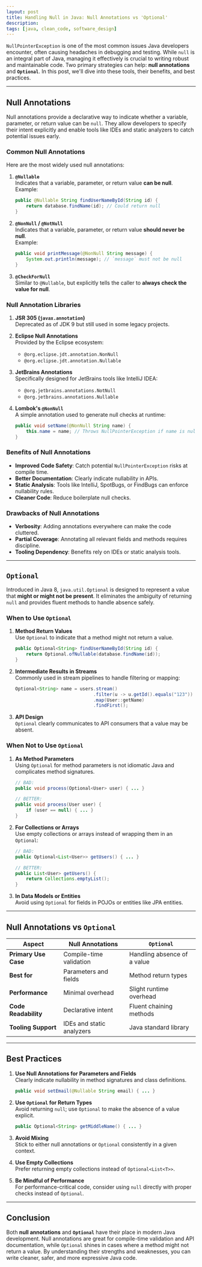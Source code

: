 ```yaml
---
layout: post
title: Handling Null in Java: Null Annotations vs 'Optional'
description: 
tags: [java, clean_code, software_design]
---
```


`NullPointerException` is one of the most common issues Java developers encounter, often causing headaches in debugging and testing. While `null` is an integral part of Java, managing it effectively is crucial to writing robust and maintainable code. Two primary strategies can help: **null annotations** and **`Optional`**. In this post, we'll dive into these tools, their benefits, and best practices.

---

## **Null Annotations**

Null annotations provide a declarative way to indicate whether a variable, parameter, or return value can be `null`. They allow developers to specify their intent explicitly and enable tools like IDEs and static analyzers to catch potential issues early.

### **Common Null Annotations**

Here are the most widely used null annotations:

1. **`@Nullable`**  
   Indicates that a variable, parameter, or return value **can be null**.  
   Example:
   ```java
   public @Nullable String findUserNameById(String id) {
       return database.findName(id); // Could return null
   }
   ```

2. **`@NonNull` / `@NotNull`**  
   Indicates that a variable, parameter, or return value **should never be null**.  
   Example:
   ```java
   public void printMessage(@NonNull String message) {
       System.out.println(message); // `message` must not be null
   }
   ```

3. **`@CheckForNull`**  
   Similar to `@Nullable`, but explicitly tells the caller to **always check the value for null**.  

### **Null Annotation Libraries**

1. **JSR 305 (`javax.annotation`)**  
   Deprecated as of JDK 9 but still used in some legacy projects.

2. **Eclipse Null Annotations**  
   Provided by the Eclipse ecosystem:
   - `@org.eclipse.jdt.annotation.NonNull`
   - `@org.eclipse.jdt.annotation.Nullable`

3. **JetBrains Annotations**  
   Specifically designed for JetBrains tools like IntelliJ IDEA:
   - `@org.jetbrains.annotations.NotNull`
   - `@org.jetbrains.annotations.Nullable`

4. **Lombok's `@NonNull`**  
   A simple annotation used to generate null checks at runtime:
   ```java
   public void setName(@NonNull String name) {
       this.name = name; // Throws NullPointerException if name is null
   }
   ```

### **Benefits of Null Annotations**
- **Improved Code Safety**: Catch potential `NullPointerException` risks at compile time.
- **Better Documentation**: Clearly indicate nullability in APIs.
- **Static Analysis**: Tools like IntelliJ, SpotBugs, or FindBugs can enforce nullability rules.
- **Cleaner Code**: Reduce boilerplate null checks.

### **Drawbacks of Null Annotations**
- **Verbosity**: Adding annotations everywhere can make the code cluttered.
- **Partial Coverage**: Annotating all relevant fields and methods requires discipline.
- **Tooling Dependency**: Benefits rely on IDEs or static analysis tools.

---

## **`Optional`**

Introduced in Java 8, `java.util.Optional` is designed to represent a value that **might or might not be present**. It eliminates the ambiguity of returning `null` and provides fluent methods to handle absence safely.

### **When to Use `Optional`**

1. **Method Return Values**  
   Use `Optional` to indicate that a method might not return a value.  
   ```java
   public Optional<String> findUserNameById(String id) {
       return Optional.ofNullable(database.findName(id));
   }
   ```

2. **Intermediate Results in Streams**  
   Commonly used in stream pipelines to handle filtering or mapping:  
   ```java
   Optional<String> name = users.stream()
                                .filter(u -> u.getId().equals("123"))
                                .map(User::getName)
                                .findFirst();
   ```

3. **API Design**  
   `Optional` clearly communicates to API consumers that a value may be absent.

### **When Not to Use `Optional`**

1. **As Method Parameters**  
   Using `Optional` for method parameters is not idiomatic Java and complicates method signatures.  
   ```java
   // BAD:
   public void process(Optional<User> user) { ... }

   // BETTER:
   public void process(User user) {
       if (user == null) { ... }
   }
   ```

2. **For Collections or Arrays**  
   Use empty collections or arrays instead of wrapping them in an `Optional`:  
   ```java
   // BAD:
   public Optional<List<User>> getUsers() { ... }

   // BETTER:
   public List<User> getUsers() {
       return Collections.emptyList();
   }
   ```

3. **In Data Models or Entities**  
   Avoid using `Optional` for fields in POJOs or entities like JPA entities.

---

## **Null Annotations vs `Optional`**

| Aspect                     | Null Annotations         | `Optional`                  |
|----------------------------|--------------------------|-----------------------------|
| **Primary Use Case**        | Compile-time validation  | Handling absence of a value |
| **Best for**               | Parameters and fields    | Method return types         |
| **Performance**            | Minimal overhead         | Slight runtime overhead     |
| **Code Readability**       | Declarative intent       | Fluent chaining methods     |
| **Tooling Support**        | IDEs and static analyzers| Java standard library       |

---

## **Best Practices**

1. **Use Null Annotations for Parameters and Fields**  
   Clearly indicate nullability in method signatures and class definitions.
   ```java
   public void setEmail(@Nullable String email) { ... }
   ```

2. **Use `Optional` for Return Types**  
   Avoid returning `null`; use `Optional` to make the absence of a value explicit.
   ```java
   public Optional<String> getMiddleName() { ... }
   ```

3. **Avoid Mixing**  
   Stick to either null annotations or `Optional` consistently in a given context.

4. **Use Empty Collections**  
   Prefer returning empty collections instead of `Optional<List<T>>`.

5. **Be Mindful of Performance**  
   For performance-critical code, consider using `null` directly with proper checks instead of `Optional`.

---

## **Conclusion**

Both **null annotations** and **`Optional`** have their place in modern Java development. Null annotations are great for compile-time validation and API documentation, while `Optional` shines in cases where a method might not return a value. By understanding their strengths and weaknesses, you can write cleaner, safer, and more expressive Java code.


